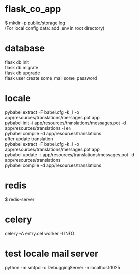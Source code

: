 # flask_co_app
$ mkdir -p public/storage log\
(For local config data: add .env in root directory)

# database
flask db init\
flask db migrate\
flask db upgrade\
flask user create some_mail some_password

# locale
pybabel extract -F babel.cfg -k _l -o app/resources/translations/messages.pot app\
pybabel init -i app/resources/translations/messages.pot -d app/resources/translations -l en\
pybabel compile -d app/resources/translations\
after update translation\
pybabel extract -F babel.cfg -k _l -o app/resources/translations/messages.pot app\
pybabel update -i app/resources/translations/messages.pot -d app/resources/translations\
pybabel compile -d app/resources/translations

# redis
$ redis-server

# celery
celery -A entry.cel worker -l INFO

# test locale mail server
python -m smtpd -c DebuggingServer -n localhost:1025